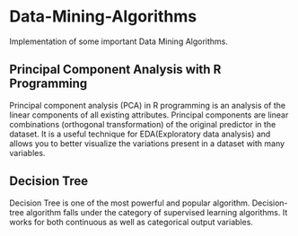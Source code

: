 # Data-Mining-Algorithms
Implementation of some important Data Mining Algorithms.
  
  
## Principal Component Analysis with R Programming
 
Principal component analysis (PCA) in R programming is an analysis of the linear components of all existing attributes. Principal components are linear combinations (orthogonal transformation) of the original predictor in the dataset. It is a useful technique for EDA(Exploratory data analysis) and allows you to better visualize the variations present in a dataset with many variables.
 
## Decision Tree
Decision Tree is one of the most powerful and popular algorithm. Decision-tree algorithm falls under the category of supervised learning algorithms. It works for both continuous as well as categorical output variables.    
 
